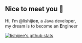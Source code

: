 ## Nice to meet you 👋 
Hi, I’m @lishijie**e**, a Java developer,   
my dream is to become an **E**ngineer

[![lishijiee's github stats](https://github-readme-stats.vercel.app/api?username=lishijiee&theme=merko)](https://github.com/lishijiee/github-readme-stats)
<!---
- 👀 I’m interested in ...
- 🌱 I’m currently learning ...
- 💞️ I’m looking to collaborate on ...
- 📫 How to reach me ...


lishijiee/lishijiee is a ✨ special ✨ repository because its `README.md` (this file) appears on your GitHub profile.
You can click the Preview link to take a look at your changes.
--->
